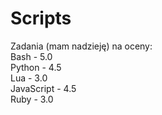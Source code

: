 # Scripts

Zadania (mam nadzieję) na oceny:  
Bash - 5.0  
Python - 4.5  
Lua - 3.0  
JavaScript - 4.5  
Ruby - 3.0  
